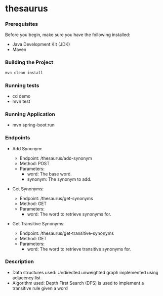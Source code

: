 # thesaurus

### Prerequisites

Before you begin, make sure you have the following installed:

- Java Development Kit (JDK)
- Maven

### Building the Project

```bash
mvn clean install
```

### Running tests

- cd demo
- mvn test

### Running Application
- mvn spring-boot:run




### Endpoints

- Add Synonym:
    - Endpoint: /thesaurus/add-synonym
    - Method: POST
    - Parameters:
        - word: The base word.
        - synonym: The synonym to add.

- Get Synonyms:
    - Endpoint: /thesaurus/get-synonyms
    - Method: GET
    - Parameters:
        - word: The word to retrieve synonyms for.

- Get Transitive Synonyms:
    - Endpoint: /thesaurus/get-transitive-synonyms
    - Method: GET
    - Parameters:
        - word: The word to retrieve transitive synonyms for.

### Description
- Data structures used: Undirected unweighted graph implemented using adjacency list
- Algorithm used: Depth First Search (DFS) is used to  implement a transitive rule given a word
